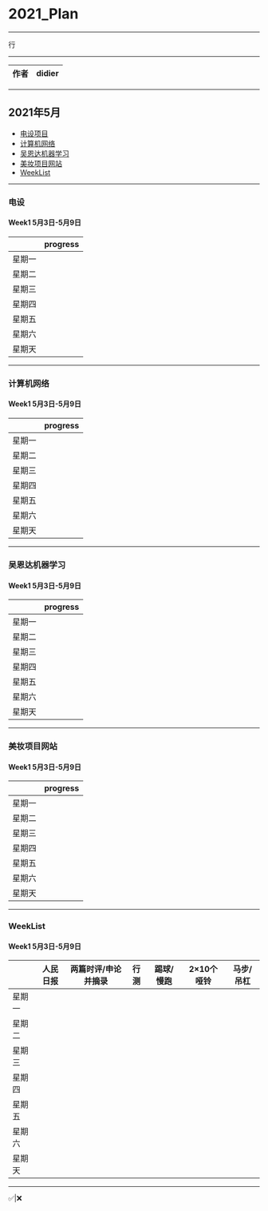 # 2021_Plan
****
行
****
|作者|didier|
|---|---

****
## 2021年5月
* [电设项目](#电设)
* [计算机网络](#计算机网络)
* [吴恩达机器学习](#吴恩达机器学习)
* [美妆项目网站](#美妆项目网站)
* [WeekList](#WeekList)

****
### 电设
#### Week1 5月3日-5月9日
| |progress|
|----|----|
|星期一| | 
|星期二| | 
|星期三| | 
|星期四| | 
|星期五| | 
|星期六| | 
|星期天| | 
****  
### 计算机网络
#### Week1 5月3日-5月9日
| |progress|
|----|----|
|星期一| | 
|星期二| | 
|星期三| | 
|星期四| | 
|星期五| | 
|星期六| | 
|星期天| | 
****  
### 吴恩达机器学习
#### Week1 5月3日-5月9日
| |progress|
|----|----|
|星期一| | 
|星期二| | 
|星期三| |
|星期四| | 
|星期五| |
|星期六| |  
|星期天| | 
****  
### 美妆项目网站
#### Week1 5月3日-5月9日
| |progress|
|----|----|
|星期一| | 
|星期二| | 
|星期三| |
|星期四| | 
|星期五| |
|星期六| |  
|星期天| | 
****  

### WeekList
#### Week1 5月3日-5月9日
| |人民日报|两篇时评/申论并摘录|行测|踢球/慢跑|2×10个哑铃|马步/吊杠|
|----|----|----|----|----|----|----|
|星期一| | | | | |
|星期二| | | | | |
|星期三| | | | | |
|星期四| | | | | |
|星期五| | | | | |
|星期六| | | | | | 
|星期天| | | | | |
****
✅|❌
